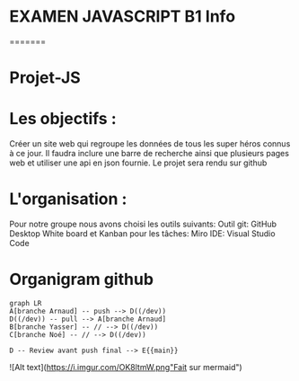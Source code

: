 # EXAMEN JAVASCRIPT B1 Info
=======
# Projet-JS

# Les objectifs :
Créer un site web qui regroupe les données de tous les super héros connus à ce jour.
Il faudra inclure une barre de recherche ainsi que plusieurs pages web et utiliser une api en json fournie.
Le projet sera rendu sur github

# L'organisation :

Pour notre groupe nous avons choisi les outils suivants:
    Outil git: GitHub Desktop
    White board et Kanban pour les tâches: Miro 
    IDE: Visual Studio Code 

# Organigram github

```mermaid
graph LR
A[branche Arnaud] -- push --> D((/dev))
D((/dev)) -- pull --> A[branche Arnaud]
B[branche Yasser] -- // --> D((/dev))
C[branche Noé] -- // --> D((/dev))

D -- Review avant push final --> E{{main}}
```
 ![Alt text](https://i.imgur.com/OK8ltmW.png"Fait sur mermaid") 
